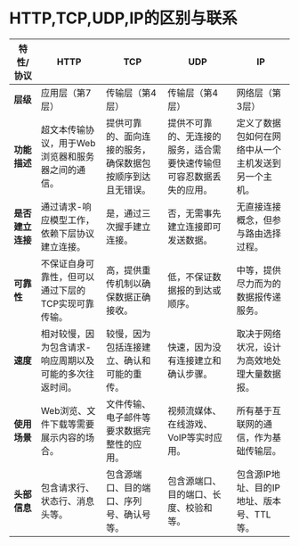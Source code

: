 # **HTTP,TCP,UDP,IP的区别与联系**

| 特性/协议 | HTTP | TCP | UDP | IP |
| --- | --- | --- | --- | --- |
| **层级** | 应用层（第7层） | 传输层（第4层） | 传输层（第4层） | 网络层（第3层） |
| **功能描述** | 超文本传输协议，用于Web浏览器和服务器之间的通信。 | 提供可靠的、面向连接的服务，确保数据包按顺序到达且无错误。 | 提供不可靠的、无连接的服务，适合需要快速传输但可容忍数据丢失的应用。 | 定义了数据包如何在网络中从一个主机发送到另一个主机。 |
| **是否建立连接** | 通过请求-响应模型工作，依赖下层协议建立连接。 | 是，通过三次握手建立连接。 | 否，无需事先建立连接即可发送数据。 | 无直接连接概念，但参与路由选择过程。 |
| **可靠性** | 不保证自身可靠性，但可以通过下层的TCP实现可靠传输。 | 高，提供重传机制以确保数据正确接收。 | 低，不保证数据报的到达或顺序。 | 中等，提供尽力而为的数据报传递服务。 |
| **速度** | 相对较慢，因为包含请求-响应周期以及可能的多次往返时间。 | 较慢，因为包括连接建立、确认和可能的重传。 | 快速，因为没有连接建立和确认步骤。 | 取决于网络状况，设计为高效地处理大量数据报。 |
| **使用场景** | Web浏览、文件下载等需要展示内容的场合。 | 文件传输、电子邮件等要求数据完整性的应用。 | 视频流媒体、在线游戏、VoIP等实时应用。 | 所有基于互联网的通信，作为基础传输层。 |
| **头部信息** | 包含请求行、状态行、消息头等。 | 包含源端口、目的端口、序列号、确认号等。 | 包含源端口、目的端口、长度、校验和等。 | 包含源IP地址、目的IP地址、版本号、TTL等。 |